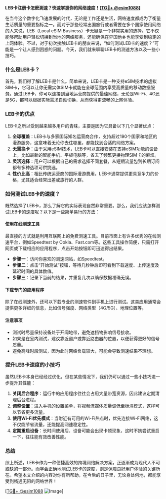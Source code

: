 **LEB卡注册卡怎麽測速？快速掌握你的网络速度！[[TG💪+ @esim1088](https://t.me/s/esim1088)]**

在当今这个数字化飞速发展的时代，无论是工作还是生活，网络速度都成为了衡量生活质量的重要指标之一。而对于那些经常出国旅行或者需要在多个国家使用网络的人来说，LEB（Local eSIM Business）卡无疑是一个非常实用的选择。它不仅能够帮助用户轻松切换到当地的网络服务，还能确保在异国他乡也能享受到稳定的上网体验。不过，对于初次接触LEB卡的朋友来说，“如何测试LEB卡的速度？”可能是一个让人感到困惑的问题。今天，我们就来聊聊LEB卡的测速方法以及一些小技巧。

### 什么是LEB卡？

首先，我们得了解LEB卡是什么。简单来说，LEB卡是一种支持eSIM技术的虚拟SIM卡，它可以让你无需实体SIM卡就能在全球范围内享受高质量的移动数据服务。通过LEB卡，你可以连接到当地运营商提供的最佳网络，无论是Wi-Fi、4G还是5G，都可以根据实际需求自动切换，从而获得更流畅的上网体验。

### LEB卡的优点

LEB卡之所以受到越来越多用户的青睐，主要是因为它具备以下几个显著优点：

1. **全球覆盖**：LEB卡与多家国际知名运营商合作，支持超过190个国家和地区的漫游服务，这意味着无论你去往哪里，都能找到合适的网络方案。
2. **无需换卡**：由于采用eSIM技术，LEB卡可以直接安装在支持eSIM功能的设备上，比如最新的智能手机、平板电脑等，省去了频繁更换物理SIM卡的麻烦。
3. **灵活选择**：用户可以根据自己的需求选择不同套餐，从短期流量包到长期订阅都有多种选项可供挑选。
4. **性价比高**：相比传统运营商的国际漫游费用，LEB卡通常提供更具竞争力的价格，尤其适合经常出差或旅行的人群。

### 如何测试LEB卡的速度？

既然选择了LEB卡，那么了解它的实际表现自然非常重要。那么，我们应该怎样测试LEB卡的速度呢？以下是一些简单易行的方法：

#### 使用在线测速工具

最直接的方式就是利用互联网上的免费测速工具。目前市面上有许多优秀的在线测速平台，例如Speedtest by Ookla、Fast.com等。这些工具操作简便，只需打开网页或下载相应的应用程序，点击开始按钮即可迅速得出结果。

- **步骤一**：访问你喜欢的测速网站，如Speedtest。
- **步骤二**：点击“开始测试”按钮，等待几秒钟后即可看到下载速度、上传速度及延迟时间的具体数值。
- **步骤三**：记录下当前的结果，并重复几次以确保数据准确无误。

#### 下载专门的应用程序

除了在线测速外，还可以下载专业的测速软件到手机上进行测试。这类应用通常会提供更多详细的信息，比如信号强度、网络类型（4G/5G）、地理位置等。

#### 注意事项

- 测试时尽量保持设备处于开阔地带，避免遮挡物影响信号接收。
- 如果是在室内测试，建议靠近窗户或靠近路由器的位置，以便获得更好的信号质量。
- 避免高峰时段测试，因为此时网络负载较大，可能会导致测速结果不理想。

### 提升LEB卡速度的小技巧

虽然LEB卡本身已经经过优化，但在某些情况下，我们仍可以通过一些小技巧进一步提升其性能：

1. **关闭后台程序**：运行中的应用程序往往会占用大量带宽资源，因此建议定期清理后台进程。
2. **调整设置**：进入手机的设置菜单，将视频流媒体质量调低至标清模式，这样可以节省更多流量。
3. **使用Wi-Fi优先模式**：当附近有可用的Wi-Fi热点时，优先连接Wi-Fi网络，这不仅能节省流量，还能提高网速稳定性。
4. **定期重启设备**：长时间使用后，设备可能会出现卡顿现象，这时不妨尝试重启一下，往往能有效改善性能。

### 总结

综上所述，LEB卡作为一种便捷高效的跨境网络解决方案，正逐渐成为现代人不可或缺的一部分。而学会正确地测试LEB卡的速度，则是保障良好用户体验的关键所在。希望本文介绍的内容对你有所帮助，在今后的日子里，无论身处何地，都能享受到畅通无阻的网络世界！

[[TG💪+ @esim1088](https://t.me/s/esim1088) ![Image](https://i.postimg.cc/4NQfJmqS/Snipaste-2025-05-13-00-14-12.png)]